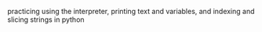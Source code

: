 practicing using the interpreter, printing text and variables, and indexing and slicing strings in python
